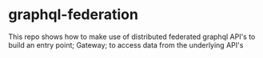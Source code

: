 # graphql-federation
This repo shows how to make use of distributed federated graphql API's to build an entry point; Gateway; to access data from the underlying API's
